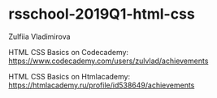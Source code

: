 # rsschool-2019Q1-html-css

Zulfiia Vladimirova

HTML CSS Basics on Codecademy: https://www.codecademy.com/users/zulvlad/achievements

HTML CSS Basics on Htmlacademy: https://htmlacademy.ru/profile/id538649/achievements